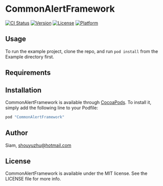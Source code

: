 # CommonAlertFramework

[![CI Status](http://img.shields.io/travis/Siam/CommonAlertFramework.svg?style=flat)](https://travis-ci.org/Siam/CommonAlertFramework)
[![Version](https://img.shields.io/cocoapods/v/CommonAlertFramework.svg?style=flat)](http://cocoapods.org/pods/CommonAlertFramework)
[![License](https://img.shields.io/cocoapods/l/CommonAlertFramework.svg?style=flat)](http://cocoapods.org/pods/CommonAlertFramework)
[![Platform](https://img.shields.io/cocoapods/p/CommonAlertFramework.svg?style=flat)](http://cocoapods.org/pods/CommonAlertFramework)

## Usage

To run the example project, clone the repo, and run `pod install` from the Example directory first.

## Requirements

## Installation

CommonAlertFramework is available through [CocoaPods](http://cocoapods.org). To install
it, simply add the following line to your Podfile:

```ruby
pod "CommonAlertFramework"
```

## Author

Siam, shouyuzhu@hotmail.com

## License

CommonAlertFramework is available under the MIT license. See the LICENSE file for more info.
